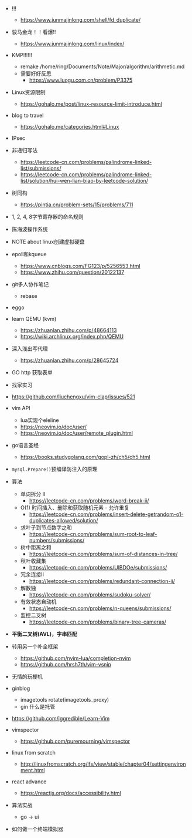 - !!!
    * https://www.junmajinlong.com/shell/fd_duplicate/
- 骏马金龙！！看爆!!
    * https://www.junmajinlong.com/linux/index/
- KMP!!!!!!
    * remake /home/ring/Documents/Note/Major/algorithm/arithmetic.md
    * 需要好好反思
        + https://www.luogu.com.cn/problem/P3375
- Linux资源限制
    * https://gohalo.me/post/linux-resource-limit-introduce.html
- blog to travel 
    * https://gohalo.me/categories.html#Linux
- IPsec
- 非递归写法
    * https://leetcode-cn.com/problems/palindrome-linked-list/submissions/
    * https://leetcode-cn.com/problems/palindrome-linked-list/solution/hui-wen-lian-biao-by-leetcode-solution/
- 树同构
    * https://pintia.cn/problem-sets/15/problems/711
- 1, 2, 4, 8字节寄存器的命名规则
- 陈海波操作系统
- NOTE about linux创建虚拟硬盘
- epoll和kqueue
    * https://www.cnblogs.com/FG123/p/5256553.html
    * https://www.zhihu.com/question/20122137
- git多人协作笔记
    * rebase
- eggo


- learn QEMU (kvm)
    * https://zhuanlan.zhihu.com/p/48664113
    * https://wiki.archlinux.org/index.php/QEMU
- 深入浅出写代理
    * https://zhuanlan.zhihu.com/p/28645724
- GO http 获取表单
- 找家实习
- https://github.com/liuchengxu/vim-clap/issues/521
- vim API
    * lua实现个eleline
    * https://neovim.io/doc/user/
    * https://neovim.io/doc/user/remote_plugin.html
- go语言圣经
    * https://books.studygolang.com/gopl-zh/ch5/ch5.html
- `mysql.Prepare()`预编译防注入的原理
- 算法
    * 单词拆分 II
        + https://leetcode-cn.com/problems/word-break-ii/
    * O(1) 时间插入、删除和获取随机元素 - 允许重复
        + https://leetcode-cn.com/problems/insert-delete-getrandom-o1-duplicates-allowed/solution/
    * 求叶子到节点数字之和
        + https://leetcode-cn.com/problems/sum-root-to-leaf-numbers/submissions/
    * 树中距离之和
        + https://leetcode-cn.com/problems/sum-of-distances-in-tree/
    * 秋叶收藏集
        * https://leetcode-cn.com/problems/UlBDOe/submissions/
    * 冗余连接II
        + https://leetcode-cn.com/problems/redundant-connection-ii/
    * 解数独
        + https://leetcode-cn.com/problems/sudoku-solver/
    * 有效状态自动机
        + https://leetcode-cn.com/problems/n-queens/submissions/
    * 监控二叉树
        + https://leetcode-cn.com/problems/binary-tree-cameras/
- **平衡二叉树(AVL)，字串匹配**
- 转用另一个补全框架
    * https://github.com/nvim-lua/completion-nvim
    * https://github.com/hrsh7th/vim-vsnip
- 无情的玩梗机
- ginblog
    * imagetools rotate(imagetools\_proxy)
    * gin 什么是托管
- https://github.com/iggredible/Learn-Vim
- vimspector
    * https://github.com/puremourning/vimspector
- linux from scratch
    * http://linuxfromscratch.org/lfs/view/stable/chapter04/settingenvironment.html
- react advance
    * https://reactjs.org/docs/accessibility.html
- 算法实战
    * go -> ui
- 如何做一个终端模拟器
